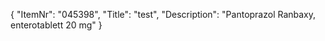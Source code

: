 {
  "ItemNr": "045398",
  "Title": "test",
  "Description": "Pantoprazol Ranbaxy, enterotablett 20 mg"
}